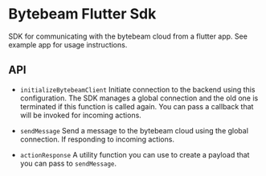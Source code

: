 # Bytebeam Flutter Sdk

SDK for communicating with the bytebeam cloud from a flutter app. See example app for usage instructions.

## API

* `initializeBytebeamClient`
Initiate connection to the backend using this configuration. The SDK manages a global connection and the old one is terminated if this function is called again.
You can pass a callback that will be invoked for incoming actions.

* `sendMessage`
Send a message to the bytebeam cloud using the global connection. If responding to incoming actions.

* `actionResponse`
A utility function you can use to create a payload that you can pass to `sendMessage`.
